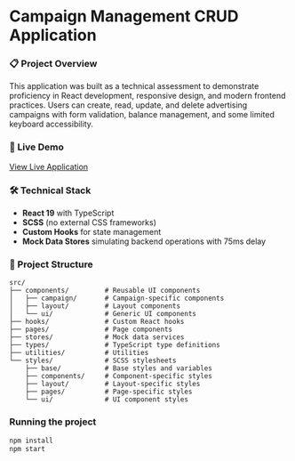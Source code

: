 # Campaign Management CRUD Application

### 📋 Project Overview

This application was built as a technical assessment to demonstrate proficiency in React development, responsive design, and modern frontend practices. Users can create, read, update, and delete advertising campaigns with form validation, balance management, and some limited keyboard accessibility.

### 🚀 Live Demo

[View Live Application](http://dusmal.github.io/XXXXXXXXXXX)


### 🛠 Technical Stack

- **React 19** with TypeScript
- **SCSS** (no external CSS frameworks)
- **Custom Hooks** for state management
- **Mock Data Stores** simulating backend operations with 75ms delay

### 📁 Project Structure

```
src/
├── components/         # Reusable UI components
│   ├── campaign/       # Campaign-specific components
│   ├── layout/         # Layout components
│   └── ui/             # Generic UI components
├── hooks/              # Custom React hooks
├── pages/              # Page components
├── stores/             # Mock data services
├── types/              # TypeScript type definitions
├── utilities/          # Utilities
└── styles/             # SCSS stylesheets
    ├── base/           # Base styles and variables
    ├── components/     # Component-specific styles
    ├── layout/         # Layout-specific styles
    ├── pages/          # Page-specific styles
    └── ui/             # UI component styles
```


### Running the project

```bash
npm install
npm start
```